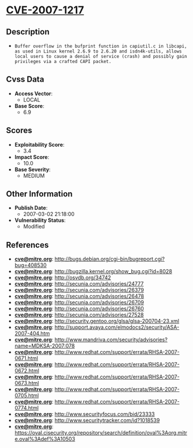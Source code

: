 
# [CVE-2007-1217](http://bugs.debian.org/cgi-bin/bugreport.cgi?bug=408530)

## Description

- `Buffer overflow in the bufprint function in capiutil.c in libcapi, as used in Linux kernel 2.6.9 to 2.6.20 and isdn4k-utils, allows local users to cause a denial of service (crash) and possibly gain privileges via a crafted CAPI packet.`

## Cvss Data

- **Access Vector**:
  - LOCAL
- **Base Score**:
  - 6.9

## Scores

- **Exploitability Score**:
  - 3.4
- **Impact Score**:
  - 10.0
- **Base Severity**:
  - MEDIUM

## Other Information

- **Publish Date**:
  - 2007-03-02 21:18:00
- **Vulnerability Status**:
  - Modified

## References

- **cve@mitre.org**: http://bugs.debian.org/cgi-bin/bugreport.cgi?bug=408530
- **cve@mitre.org**: http://bugzilla.kernel.org/show_bug.cgi?id=8028
- **cve@mitre.org**: http://osvdb.org/34742
- **cve@mitre.org**: http://secunia.com/advisories/24777
- **cve@mitre.org**: http://secunia.com/advisories/26379
- **cve@mitre.org**: http://secunia.com/advisories/26478
- **cve@mitre.org**: http://secunia.com/advisories/26709
- **cve@mitre.org**: http://secunia.com/advisories/26760
- **cve@mitre.org**: http://secunia.com/advisories/27528
- **cve@mitre.org**: http://security.gentoo.org/glsa/glsa-200704-23.xml
- **cve@mitre.org**: http://support.avaya.com/elmodocs2/security/ASA-2007-404.htm
- **cve@mitre.org**: http://www.mandriva.com/security/advisories?name=MDKSA-2007:078
- **cve@mitre.org**: http://www.redhat.com/support/errata/RHSA-2007-0671.html
- **cve@mitre.org**: http://www.redhat.com/support/errata/RHSA-2007-0672.html
- **cve@mitre.org**: http://www.redhat.com/support/errata/RHSA-2007-0673.html
- **cve@mitre.org**: http://www.redhat.com/support/errata/RHSA-2007-0705.html
- **cve@mitre.org**: http://www.redhat.com/support/errata/RHSA-2007-0774.html
- **cve@mitre.org**: http://www.securityfocus.com/bid/23333
- **cve@mitre.org**: http://www.securitytracker.com/id?1018539
- **cve@mitre.org**: https://oval.cisecurity.org/repository/search/definition/oval%3Aorg.mitre.oval%3Adef%3A10503
